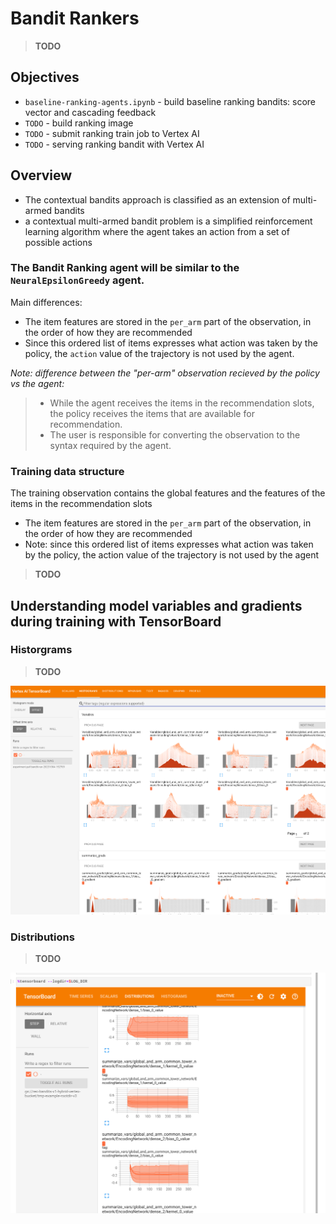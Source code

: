 # Bandit Rankers

> **TODO**

## Objectives
  * `baseline-ranking-agents.ipynb` - build baseline ranking bandits: score vector and cascading feedback
  * `TODO` - build ranking image
  * `TODO` - submit ranking train job to Vertex AI
  * `TODO` - serving ranking bandit with Vertex AI

## Overview

* The contextual bandits approach is classified as an extension of multi-armed bandits
* a contextual multi-armed bandit problem is a simplified reinforcement learning algorithm where the agent takes an action from a set of possible actions 

### The **Bandit Ranking** agent will be similar to the `NeuralEpsilonGreedy` agent. 

Main differences:
* The item features are stored in the `per_arm` part of the observation, in the order of how they are recommended
* Since this ordered list of items expresses what action was taken by the policy,
the `action` value of the trajectory is not used by the agent.

*Note: difference between the "per-arm" observation recieved by the policy vs the agent:*

> * While the agent receives the items in the recommendation slots, the policy receives the items that are available for recommendation. 
> * The user is responsible for converting the observation to the syntax required by the agent.


### Training data structure

The training observation contains the global features and the features of the items in the recommendation slots 
* The item features are stored in the `per_arm` part of the observation, in the order of how they are recommended
* Note: since this ordered list of items expresses what action was taken by the policy, the action value of the trajectory is not used by the agent

> **TODO**

## Understanding model variables and gradients during training with TensorBoard


### Historgrams

> **TODO**

![alt text](https://github.com/tottenjordan/tf_vertex_agents/blob/main/imgs/tb_histo_grams_full.png)


### Distributions

> **TODO**

![alt text](https://github.com/tottenjordan/tf_vertex_agents/blob/main/imgs/distributions_ranking.png)
